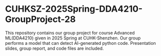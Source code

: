 # CUHKSZ-2025Spring-DDA4210-GroupProject-28
This repository contains our group project for course Advanced ML(DDA4210) given in 2025 Spring at CUHK-Shenzhen. Our group performs a model that can detect AI-generated python code.
Presentation slides, group report, and code files are included.
